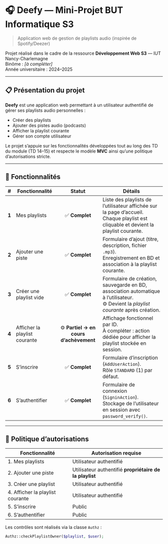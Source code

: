 # 🎧 Deefy — Mini-Projet BUT Informatique S3  
> Application web de gestion de playlists audio (inspirée de Spotify/Deezer)

Projet réalisé dans le cadre de la ressource **Développement Web S3** — IUT Nancy-Charlemagne  
Binôme : *[à compléter]*  
Année universitaire : 2024–2025  

---

## 📋 Présentation du projet

**Deefy** est une application web permettant à un utilisateur authentifié de gérer ses playlists audio personnelles :  
- Créer des playlists  
- Ajouter des pistes audio (podcasts)  
- Afficher la playlist courante  
- Gérer son compte utilisateur  

Le projet s’appuie sur les fonctionnalités développées tout au long des TD du module (TD 14–15) et respecte le modèle **MVC** ainsi qu’une politique d’autorisations stricte.

---

## 🚀 Fonctionnalités

| # | Fonctionnalité | Statut | Détails |
|---|-----------------|:------:|---------|
| **1** | Mes playlists | ✅ **Complet** | Liste des playlists de l’utilisateur affichée sur la page d’accueil.<br>Chaque playlist est cliquable et devient la playlist courante. |
| **2** | Ajouter une piste | ✅ **Complet** | Formulaire d’ajout (titre, description, fichier `.mp3`).<br>Enregistrement en BD et association à la playlist courante. |
| **3** | Créer une playlist vide | ✅ **Complet** | Formulaire de création, sauvegarde en BD, association automatique à l’utilisateur.<br>⚙️ Devient la *playlist courante* après création. |
| **4** | Afficher la playlist courante | ⚙️ **Partiel → en cours d’achèvement** | Affichage fonctionnel par ID.<br>À compléter : action dédiée pour afficher la playlist stockée en session. |
| **5** | S’inscrire | ✅ **Complet** | Formulaire d’inscription (`AddUserAction`).<br>Rôle `STANDARD` (1) par défaut. |
| **6** | S’authentifier | ✅ **Complet** | Formulaire de connexion (`SigninAction`).<br>Stockage de l’utilisateur en session avec `password_verify()`. |

---

## 🔐 Politique d’autorisations

| Fonctionnalité | Autorisation requise |
|-----------------|----------------------|
| 1. Mes playlists | Utilisateur authentifié |
| 2. Ajouter une piste | Utilisateur authentifié **propriétaire de la playlist** |
| 3. Créer une playlist | Utilisateur authentifié |
| 4. Afficher la playlist courante | Utilisateur authentifié |
| 5. S’inscrire | Public |
| 6. S’authentifier | Public |

Les contrôles sont réalisés via la classe `Authz` :

```php
Authz::checkPlaylistOwner($playlist, $user);
